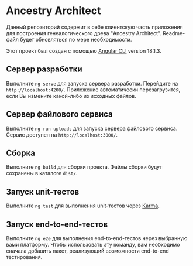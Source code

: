 # Ancestry Architect

Данный репозиторий содержит в себе клиентскую часть приложения для построения генеалогического древа "Ancestry Architect". Readme-файл будет обновляться по мере необходимости.

Этот проект был создан с помощью [Angular CLI](https://github.com/angular/angular-cli) version 18.1.3.

## Сервер разработки

Выполните `ng serve` для запуска сервера разработки. Перейдите на `http://localhost:4200/`. Приложение автоматически перезагрузится, если Вы измените какой-либо из исходных файлов.

## Сервер файлового сервиса

Выполните `ng run uploads` для запуска сервера файлового сервиса. Сервис доступен на `http://localhost:3000/`.

## Сборка

Выполните `ng build` для сборки проекта. Файлы сборки будут сохранены в каталоге `dist/`.

## Запуск unit-тестов

Выполните `ng test` для выполнения unit-тестов через [Karma](https://karma-runner.github.io).

## Запуск end-to-end-тестов

Выполните `ng e2e` для выполнения end-to-end-тестов через выбранную вами платформу. Чтобы использовать эту команду, вам необходимо сначала добавить пакет, реализующий возможности end-to-end тестирования.
